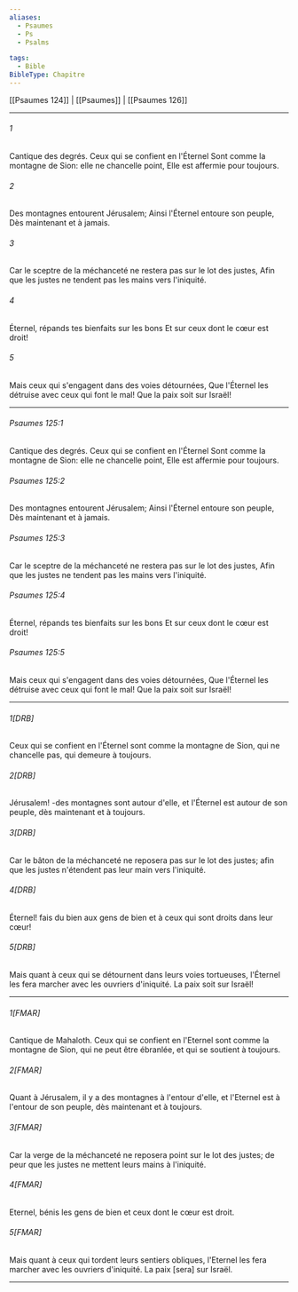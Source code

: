 ```yaml
---
aliases:
  - Psaumes
  - Ps
  - Psalms

tags:
  - Bible
BibleType: Chapitre
---
```

[[Psaumes 124]] | [[Psaumes]] | [[Psaumes 126]]

---
###### 1
Cantique des degrés. Ceux qui se confient en l'Éternel Sont comme la montagne de Sion: elle ne chancelle point, Elle est affermie pour toujours.
###### 2
Des montagnes entourent Jérusalem; Ainsi l'Éternel entoure son peuple, Dès maintenant et à jamais.
###### 3
Car le sceptre de la méchanceté ne restera pas sur le lot des justes, Afin que les justes ne tendent pas les mains vers l'iniquité.
###### 4
Éternel, répands tes bienfaits sur les bons Et sur ceux dont le cœur est droit!
###### 5
Mais ceux qui s'engagent dans des voies détournées, Que l'Éternel les détruise avec ceux qui font le mal! Que la paix soit sur Israël!

---
###### Psaumes 125:1
Cantique des degrés. Ceux qui se confient en l'Éternel Sont comme la montagne de Sion: elle ne chancelle point, Elle est affermie pour toujours.
###### Psaumes 125:2
Des montagnes entourent Jérusalem; Ainsi l'Éternel entoure son peuple, Dès maintenant et à jamais.
###### Psaumes 125:3
Car le sceptre de la méchanceté ne restera pas sur le lot des justes, Afin que les justes ne tendent pas les mains vers l'iniquité.
###### Psaumes 125:4
Éternel, répands tes bienfaits sur les bons Et sur ceux dont le cœur est droit!
###### Psaumes 125:5
Mais ceux qui s'engagent dans des voies détournées, Que l'Éternel les détruise avec ceux qui font le mal! Que la paix soit sur Israël!

---
###### 1[DRB]
Ceux qui se confient en l'Éternel sont comme la montagne de Sion, qui ne chancelle pas, qui demeure à toujours.
###### 2[DRB]
Jérusalem! -des montagnes sont autour d'elle, et l'Éternel est autour de son peuple, dès maintenant et à toujours.
###### 3[DRB]
Car le bâton de la méchanceté ne reposera pas sur le lot des justes; afin que les justes n'étendent pas leur main vers l'iniquité.
###### 4[DRB]
Éternel! fais du bien aux gens de bien et à ceux qui sont droits dans leur cœur!
###### 5[DRB]
Mais quant à ceux qui se détournent dans leurs voies tortueuses, l'Éternel les fera marcher avec les ouvriers d'iniquité. La paix soit sur Israël!

---
###### 1[FMAR]
Cantique de Mahaloth. Ceux qui se confient en l'Eternel sont comme la montagne de Sion, qui ne peut être ébranlée, et qui se soutient à toujours.
###### 2[FMAR]
Quant à Jérusalem, il y a des montagnes à l'entour d'elle, et l'Eternel est à l'entour de son peuple, dès maintenant et à toujours.
###### 3[FMAR]
Car la verge de la méchanceté ne reposera point sur le lot des justes; de peur que les justes ne mettent leurs mains à l'iniquité.
###### 4[FMAR]
Eternel, bénis les gens de bien et ceux dont le cœur est droit.
###### 5[FMAR]
Mais quant à ceux qui tordent leurs sentiers obliques, l'Eternel les fera marcher avec les ouvriers d'iniquité. La paix [sera] sur Israël.

---
